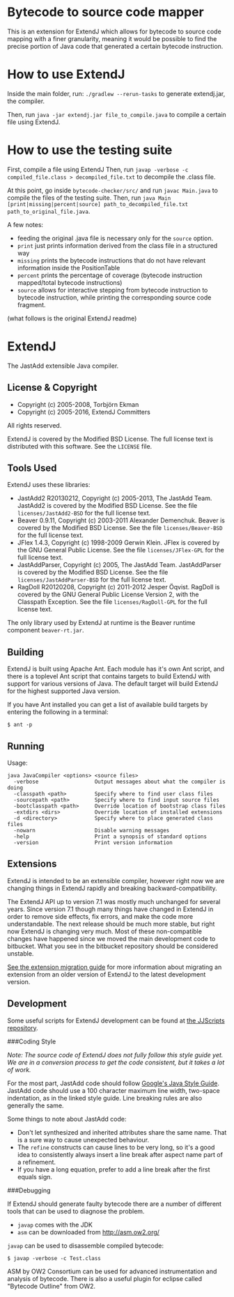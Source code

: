 
Bytecode to source code mapper
===============================

This is an extension for ExtendJ which allows for bytecode to source code mapping with a finer granularity,
meaning it would be possible to find the precise portion of Java code that generated a certain bytecode instruction.

How to use ExtendJ
=============
Inside the main folder, run: `./gradlew --rerun-tasks` to generate extendj.jar, the compiler.

Then, run `java -jar extendj.jar file_to_compile.java` to compile a certain file using ExtendJ.

How to use the testing suite
========================

First, compile a file using ExtendJ
Then, run `javap -verbose -c compiled_file.class > decompiled_file.txt` to decompile the .class file.

At this point, go inside `bytecode-checker/src/` and run `javac Main.java` to compile the files of the testing suite.
Then, run `java Main [print|missing|percent|source] path_to_decompiled_file.txt path_to_original_file.java`.

A few notes:
- feeding the original .java file is necessary only for the `source` option.
- `print` just prints information derived from the class file in a structured way
- `missing` prints the bytecode instructions that do not have relevant information inside the PositionTable
- `percent` prints the percentage of coverage (bytecode instruction mapped/total bytecode instructions)
- `source` allows for interactive stepping from bytecode instruction to bytecode instruction, while printing the corresponding source code fragment.








(what follows is the original ExtendJ readme)

ExtendJ
========

The JastAdd extensible Java compiler.

License & Copyright
-------------------

* Copyright (c) 2005-2008, Torbj&ouml;rn Ekman
* Copyright (c) 2005-2016, ExtendJ Committers

All rights reserved.

ExtendJ is covered by the Modified BSD License. The full license text is
distributed with this software. See the `LICENSE` file.

Tools Used
----------

ExtendJ uses these libraries:

* JastAdd2 R20130212, Copyright (c) 2005-2013, The JastAdd Team. JastAdd2 is
  covered by the Modified BSD License. See the file `licenses/JastAdd2-BSD` for
the full license text.
* Beaver 0.9.11, Copyright (c) 2003-2011 Alexander Demenchuk. Beaver is covered
  by the Modified BSD License. See the file `licenses/Beaver-BSD` for the full
license text.
* JFlex 1.4.3, Copyright (c) 1998-2009 Gerwin Klein. JFlex is covered by the
  GNU General Public License. See the file `licenses/JFlex-GPL` for the full
license text.
* JastAddParser, Copyright (c) 2005, The JastAdd Team. JastAddParser is covered
  by the Modified BSD License. See the file `licenses/JastAddParser-BSD` for
the full license text.
* RagDoll R20120208, Copyright (c) 2011-2012 Jesper &Ouml;qvist. RagDoll is
  covered by the GNU General Public License Version 2, with the Classpath
Exception. See the file `licenses/RagDoll-GPL` for the full license text.

The only library used by ExtendJ at runtime is the Beaver runtime component
`beaver-rt.jar`.

Building
--------

ExtendJ is built using Apache Ant. Each module has it's own Ant script, and
there is a toplevel Ant script that contains targets to build ExtendJ with
support for various versions of Java.  The default target will build ExtendJ
for the highest supported Java version.

If you have Ant installed you can get a list of available build targets by
entering the following in a terminal:

    $ ant -p

Running
-------

Usage:

    java JavaCompiler <options> <source files>
      -verbose                  Output messages about what the compiler is doing
      -classpath <path>         Specify where to find user class files
      -sourcepath <path>        Specify where to find input source files
      -bootclasspath <path>     Override location of bootstrap class files
      -extdirs <dirs>           Override location of installed extensions
      -d <directory>            Specify where to place generated class files
      -nowarn                   Disable warning messages
      -help                     Print a synopsis of standard options
      -version                  Print version information

Extensions
----------

ExtendJ is intended to be an extensible compiler, however right now we are
changing things in ExtendJ rapidly and breaking backward-compatibility.

The ExtendJ API up to version 7.1 was mostly much unchanged for several years.
Since version 7.1 though many things have changed in ExtendJ in order to
remove side effects, fix errors, and make the code more understandable. The
next release should be much more stable, but right now ExtendJ is changing
very much. Most of these non-compatible changes have happened since we moved
the main development code to bitbucket. What you see in the bitbucket
repository should be considered unstable.

[See the extension migration guide][1] for more information about migrating
an extension from an older version of ExtendJ to the latest development
version.

Development
-----------

Some useful scripts for ExtendJ development can be found at [the JJScripts
repository][2].

###Coding Style

*Note: The source code of ExtendJ does not fully follow this style guide yet.
We are in a conversion process to get the code consistent, but it takes a lot of
work.*

For the most part, JastAdd code should follow [Google's Java Style Guide][3].
JastAdd code should use a 100 character maximum line width, two-space
indentation, as in the linked style guide. Line breaking rules are also
generally the same.

Some things to note about JastAdd code:

* Don't let synthesized and inherited attributes share the same name. That is a
  sure way to cause unexpected behaviour.
* The `refine` constructs can cause lines to be very long, so it's a good idea
  to consistently always insert a line break after aspect name part of a refinement.
* If you have a long equation, prefer to add a line break after the first equals
  sign.

###Debugging

If ExtendJ should generate faulty bytecode there are a number of different
tools that can be used to diagnose the problem.

* `javap` comes with the JDK
* `asm` can be downloaded from http://asm.ow2.org/

`javap` can be used to disassemble compiled bytecode:

    $ javap -verbose -c Test.class

ASM by OW2 Consortium can be used for advanced instrumentation and analysis
of bytecode. There is also a useful plugin for eclipse called
"Bytecode Outline" from OW2.

[1]: https://bitbucket.org/extendj/extendj/src/HEAD/ExtensionMigrationGuide.md?at=master
[2]: https://bitbucket.org/joqvist/jjscripts
[3]: http://google.github.io/styleguide/javaguide.html
